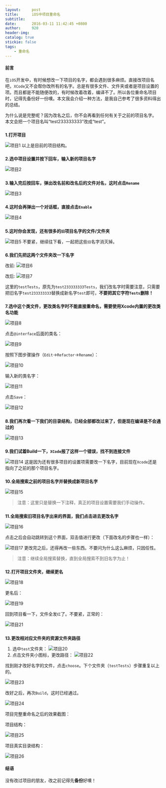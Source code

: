 ```yaml
---
layout:     post
title:      iOS中项目重命名
subtitle:   
date:       2016-03-11 11:42:45 +0800
author:     920
header-img: 
catalog: true
stickie: false
tags:
    - 重命名
---
```


#### 前言

在`iOS`开发中，有时候想改一下项目的名字，都会遇到很多麻烦。直接改项目名吧，`XCode`又不会帮你改所有的名字。总是有很多文件、文件夹或者是项目设置的项。而且都是不能随便改的，有时候改着改着，编译不了。所以各位重命名项目时，记得先备份好一份噢。本文我会介绍一种方法，是我自己参考了很多资料得出的总结。

为什么说是完整呢？因为改名之后，你不会再看到任何有关于之前的项目名字。  
本文会把一个项目名叫“test233333333”改成“test”。  

##### #
**1.打开项目**

![项目1](/img/20160311/1.png)
以上是目前的项目结构。  

##### #
**2.选中项目设置并按下回车，输入新的项目名字**

![项目2](/img/20160311/2.png)

##### #
**3.输入完后按回车，弹出改名前和改名后的文件对名，这时点击`Rename`**

![项目3](/img/20160311/3.jpg)

##### #
**4.这时会再弹出一个对话框，直接点击`Enable`**

![项目4](/img/20160311/4.jpg)

##### #
**5.这时你会发现，还有很多的`旧`项目名字的文件/文件夹**

![项目5](/img/20160311/5.png)
不要紧，继续往下看，一起把这些`旧`名字消灭掉。  

##### #
**6.我们先把这两个文件夹改一下名字**

改前:
![项目6](/img/20160311/6.png)

改后:
![项目7](/img/20160311/7.png)

这里的`testTests`，原先为`test233333333Tests`，我们改名字时需要注意，只需要把旧名字`test233333333`替换成新名字`test`即可，**不要把其它字符`Tests`删除！**

##### #
**7.选中这个类文件，更改类名字时不能直接重命名，需要使用Xcode内置的更改类名功能**

![项目8](/img/20160311/8.png)

点击`@interface`后面的类名：

![项目9](/img/20160311/9.png)

按照下图步骤操作（`Edit`->`Refactor`->`Rename`）：

![项目10](/img/20160311/10.png)

输入新的类名字：

![项目11](/img/20160311/11.png)

点击`Save`：

![项目12](/img/20160311/12.png)

##### #
**8.我们再次看一下我们的目录结构，已经全部都改过来了，但是现在编译是不会通过的**

![项目13](/img/20160311/13.png)

##### #
**9.我们试着Build一下，`XCode`报了这样一个错误，找不到连接文件**

![项目14](/img/20160311/14.jpg)
这是因为还有很多项目的设置项需要改一下名字，目前现在`Xcode`还是指向了之前的那个项目名字。

##### #
**10.全局搜索之前的项目名字并替换成新项目名字**

![项目15](/img/20160311/15.png)

>注意：这里只是替换一下注释，真正的项目设置需要我们手动操作。

##### #
**11.全局搜索旧项目名字出来的界面，我们点击进去更改名字**

![项目16](/img/20160311/16.png)

点击之后会自动跳转到这个界面，双击值进行更改（下面改名的步骤也一样）：

![项目17](/img/20160311/17.png)
更改完之后，还得再改一些东西。不要问为什么这么麻烦，只因任性。

>注意：继续全局搜索替换，直到全局搜索不到旧名字为止！

##### #
**12.打开项目文件夹，继续更名**

![项目18](/img/20160311/18.png)

更名后：

![项目19](/img/20160311/19.png)

回到项目看一下，文件全发`红`了。不要紧，正常的：

![项目21](/img/20160311/21.png)

##### #
**13.更改相对应文件夹的资源文件夹路径**

  1. 选中`test`文件夹：
  ![项目20](/img/20160311/20.png)
  2. 点击文件夹小图标，更改路径：
  ![项目22](/img/20160311/22.jpg)

找到刚才改好名字的文件，点击`choose`。下个文件夹（`testTests`）步骤重复以上的。

![项目23](/img/20160311/23.png)

改好之后，再次`Build`，这时已经通过。

![项目24](/img/20160311/24.jpg)

项目完整重命名之后的效果截图：

项目结构：

![项目25](/img/20160311/25.jpg)

项目真实目录结构：

![项目26](/img/20160311/26.jpg)

#### 结语

没有改过项目的朋友，改之前记得先**备份**好噢！












